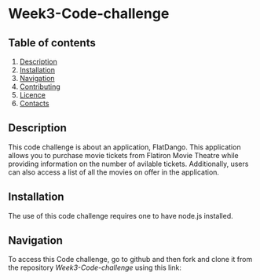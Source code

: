 # <strong>Week3-Code-challenge</strong>
## Table of contents
1. [Description]()
2. [Installation]()
3. [Navigation]()
4. [Contributing]()
5. [Licence]()
6. [Contacts]()

## Description
This code challenge is about an application, FlatDango. This application allows you to purchase movie tickets from Flatiron Movie Theatre while providing information on the number of avilable tickets. Additionally, users can also access a list of all the movies on offer in the application.

## Installation
The use of this code challenge requires one to have node.js installed.

## Navigation
To access this Code challenge, go to github and then fork and clone it from the repository *Week3-Code-challenge* using this link: 
